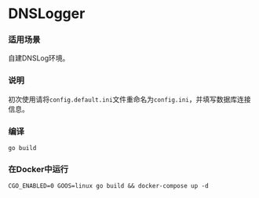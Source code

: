 # DNSLogger

### 适用场景

自建DNSLog环境。

### 说明

初次使用请将`config.default.ini`文件重命名为`config.ini`，并填写数据库连接信息。

### 编译

`go build`

### 在Docker中运行

`CGO_ENABLED=0 GOOS=linux go build && docker-compose up -d`
